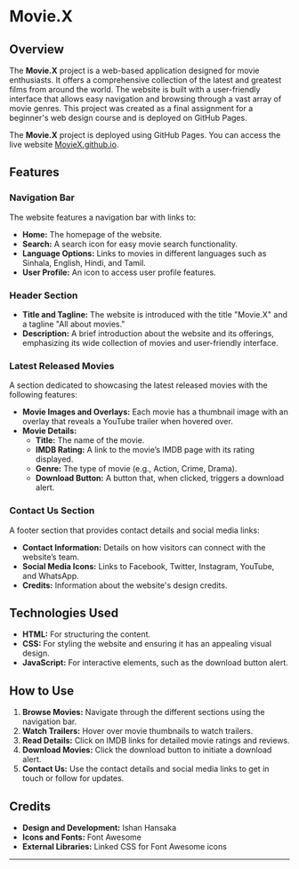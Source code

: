 # Movie.X

## Overview
The **Movie.X** project is a web-based application designed for movie enthusiasts. It offers a comprehensive collection of the latest and greatest films from around the world. The website is built with a user-friendly interface that allows easy navigation and browsing through a vast array of movie genres. This project was created as a final assignment for a beginner's web design course and is deployed on GitHub Pages.

The **Movie.X** project is deployed using GitHub Pages. You can access the live website [MovieX.github.io](https://ishanhansaka.github.io/MovieX.github.io/).

## Features

### Navigation Bar
The website features a navigation bar with links to:
- **Home:** The homepage of the website.
- **Search:** A search icon for easy movie search functionality.
- **Language Options:** Links to movies in different languages such as Sinhala, English, Hindi, and Tamil.
- **User Profile:** An icon to access user profile features.

### Header Section
- **Title and Tagline:** The website is introduced with the title "Movie.X" and a tagline "All about movies."
- **Description:** A brief introduction about the website and its offerings, emphasizing its wide collection of movies and user-friendly interface.

### Latest Released Movies
A section dedicated to showcasing the latest released movies with the following features:
- **Movie Images and Overlays:** Each movie has a thumbnail image with an overlay that reveals a YouTube trailer when hovered over.
- **Movie Details:** 
  - **Title:** The name of the movie.
  - **IMDB Rating:** A link to the movie’s IMDB page with its rating displayed.
  - **Genre:** The type of movie (e.g., Action, Crime, Drama).
  - **Download Button:** A button that, when clicked, triggers a download alert.

### Contact Us Section
A footer section that provides contact details and social media links:
- **Contact Information:** Details on how visitors can connect with the website’s team.
- **Social Media Icons:** Links to Facebook, Twitter, Instagram, YouTube, and WhatsApp.
- **Credits:** Information about the website's design credits.

## Technologies Used
- **HTML:** For structuring the content.
- **CSS:** For styling the website and ensuring it has an appealing visual design.
- **JavaScript:** For interactive elements, such as the download button alert.

## How to Use
1. **Browse Movies:** Navigate through the different sections using the navigation bar.
2. **Watch Trailers:** Hover over movie thumbnails to watch trailers.
3. **Read Details:** Click on IMDB links for detailed movie ratings and reviews.
4. **Download Movies:** Click the download button to initiate a download alert.
5. **Contact Us:** Use the contact details and social media links to get in touch or follow for updates.

## Credits
- **Design and Development:** Ishan Hansaka
- **Icons and Fonts:** Font Awesome
- **External Libraries:** Linked CSS for Font Awesome icons

---
